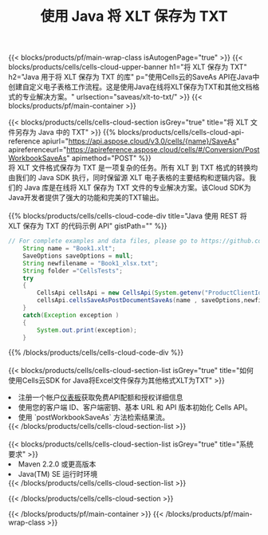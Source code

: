 ﻿---
title: 使用 Java 将 XLT 保存为 TXT
description: 利用Aspose.Cells Cloud SDK for Java将XLT格式文件保存为TXT格式文件。
---
{{< blocks/products/pf/main-wrap-class isAutogenPage="true" >}}
{{< blocks/products/cells/cells-cloud-upper-banner h1="将 XLT 保存为 TXT" h2="Java 用于将 XLT 保存为 TXT 的库" p="使用Cells云的SaveAs API在Java中创建自定义电子表格工作流程。这是使用Java在线将XLT保存为TXT和其他文档格式的专业解决方案。" urlsection="saveas/xlt-to-txt/" >}}
{{< blocks/products/pf/main-container >}}

{{< blocks/products/cells/cells-cloud-section isGrey="true" title="将 XLT 文件另存为 Java 中的 TXT" >}}
{{% blocks/products/cells/cells-cloud-api-reference apiurl="https://api.aspose.cloud/v3.0/cells/{name}/SaveAs" apireferenceurl="https://apireference.aspose.cloud/cells/#/Conversion/PostWorkbookSaveAs" apimethod="POST" %}}
<br/>
将 XLT 文件格式保存为 TXT 是一项复杂的任务。所有 XLT 到 TXT 格式的转换均由我们的 Java SDK 执行，同时保留源 XLT 电子表格的主要结构和逻辑内容。我们的 Java 库是在线将 XLT 保存为 TXT 文件的专业解决方案。该Cloud SDK为Java开发者提供了强大的功能和完美的TXT输出。
<br/>
<br/>
{{% blocks/products/cells/cells-cloud-code-div title="Java 使用 REST 将 XLT 保存为 TXT 的代码示例 API" gistPath="" %}}
  
```java
// For complete examples and data files, please go to https://github.com/aspose-cells-cloud/aspose-cells-cloud-java/
    String name = "Book1.xlt";
    SaveOptions saveOptions = null;
    String newfilename = "Book1_xlsx.txt";
    String folder ="CellsTests";
    try 
    {
        CellsApi cellsApi = new CellsApi(System.getenv("ProductClientId"), System.getenv("ProductClientSecret"));
        cellsApi.cellsSaveAsPostDocumentSaveAs(name , saveOptions,newfilename,false,false,folder,null,null,null,true);                       
    }
    catch(Exception exception )
    {
        System.out.print(exception);
    }
```
  
{{% /blocks/products/cells/cells-cloud-code-div %}}
<br/>
<br/>
{{< blocks/products/cells/cells-cloud-section-list isGrey="true" title="如何使用Cells云SDK for Java将Excel文件保存为其他格式XLT为TXT" >}}
<li>注册一个帐户<a href="https://dashboard.aspose.cloud/">仪表板</a>获取免费API配额和授权详细信息</li>
<li>使用您的客户端 ID、客户端密钥、基本 URL 和 API 版本初始化 Cells API。</li>
<li>使用 `postWorkbookSaveAs` 方法检索结果流。</li>
{{< /blocks/products/cells/cells-cloud-section-list >}}
<br/>
<br/>
{{< blocks/products/cells/cells-cloud-section-list isGrey="true" title="系统要求" >}}
<li>Maven 2.2.0 或更高版本</li>
<li>Java(TM) SE 运行时环境</li>
{{< /blocks/products/cells/cells-cloud-section-list >}}

{{< /blocks/products/cells/cells-cloud-section >}}

{{< /blocks/products/pf/main-container >}}
{{< /blocks/products/pf/main-wrap-class >}}

